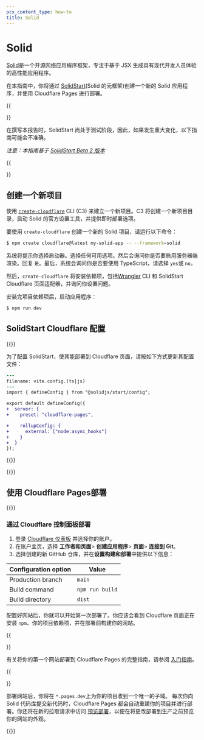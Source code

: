 ```yaml
---
pcx_content_type: how-to
title: Solid
---
```


# Solid

[Solid](https://www.solidjs.com/)是一个开源网络应用程序框架，专注于基于 JSX 生成具有现代开发人员体验的高性能应用程序。

在本指南中，你将通过 [SolidStart](https://start.solidjs.com/getting-started/what-is-solidstart)(Solid 的元框架)创建一个新的 Solid 应用程序，并使用 Cloudflare Pages 进行部署。

{{<Aside type="warning" header="Important">}}

在撰写本报告时，SolidStart 尚处于测试阶段，因此，如果发生重大变化，以下指南可能会不准确。

_注意：本指南基于 [SolidStart Beta 2 版本](https://github.com/solidjs/solid-start/discussions/1052)_

{{</Aside>}}

## 创建一个新项目

使用 [`create-cloudflare`](https://www.npmjs.com/package/create-cloudflare) CLI (C3) 来建立一个新项目。C3 将创建一个新项目目录，启动 Solid 的官方设置工具，并提供即时部署选项。

要使用 `create-cloudflare` 创建一个新的 Solid 项目，请运行以下命令：

```sh
$ npm create cloudflare@latest my-solid-app -- --framework=solid
```

系统将提示你选择启动器。选择任何可用选项。然后会询问你是否要启用服务器端渲染。回复 `是`。最后，系统会询问你是否要使用 TypeScript，请选择 `yes`或 `no`。

然后，`create-cloudflare` 将安装依赖项，包括[Wrangler](/workers/wrangler/install-and-update/#check-your-wrangler-version) CLI 和 SolidStart Cloudflare 页面适配器，并询问你设置问题。

安装完项目依赖项后，启动应用程序：

```sh
$ npm run dev
```

## SolidStart Cloudflare 配置

{{<render file="_c3-adapter.md">}}

为了配置 SolidStart，使其能部署到 Cloudflare 页面，请按如下方式更新其配置文件：

```diff
---
filename: vite.config.(ts|js)
---
import { defineConfig } from "@solidjs/start/config";

export default defineConfig({
+  server: {
+    preset: "cloudflare-pages",

+    rollupConfig: {
+      external: ["node:async_hooks"]
+    }
+  }
});
```

{{<render file="_tutorials-before-you-start.md">}}

{{<render file="/_framework-guides/_create-github-repository.md">}}

## 使用 Cloudflare Pages部署

{{<render file="_deploy-via-c3.md" withParameters="Solid">}}

### 通过 Cloudflare 控制面板部署

1. 登录 [Cloudflare 仪表板](https://dash.cloudflare.com/) 并选择你的账户。
2. 在账户主页，选择 **工作者和页面**> **创建应用程序**> **页面**> **连接到 Git**。
3. 选择创建的新 GitHub 仓库，并在**设置构建和部署**中提供以下信息：

<div>

| Configuration option  | Value              |
| --------------------- | ------------------ |
| Production branch     | `main`             |
| Build command         | `npm run build`    |
| Build directory       | `dist`             |

</div>

配置好网站后，你就可以开始第一次部署了。你应该会看到 Cloudflare 页面正在安装 `npm`、你的项目依赖项，并在部署前构建你的网站。

{{<Aside type="note">}}

有关将你的第一个网站部署到 Cloudflare Pages 的完整指南，请参阅 [入门指南](/pages/get-started/)。

{{</Aside>}}

部署网站后，你将在 `*.pages.dev`上为你的项目收到一个唯一的子域。
每次你向 Solid 代码库提交新代码时，Cloudflare Pages 都会自动重建你的项目并进行部署。你还将在新的拉取请求中访问 [预览部署](/pages/configuration/preview-deployments/)，以便在将更改部署到生产之前预览你的网站的外观。

{{<render file="/_framework-guides/_learn-more.md" withParameters="Solid">}}